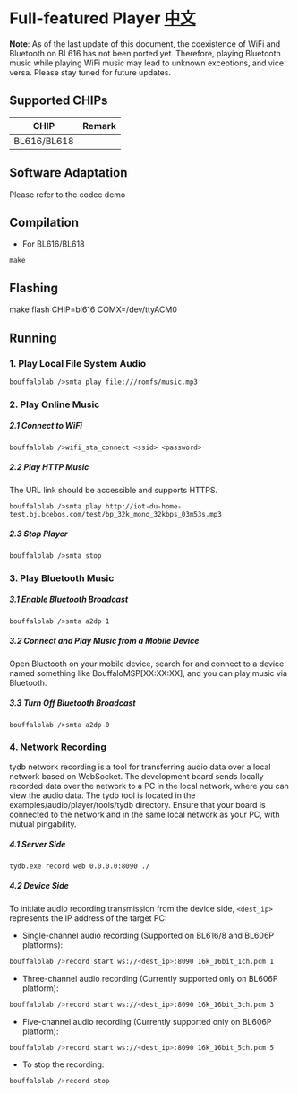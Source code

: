 # Full-featured Player [中文](README_zh.md)

**Note**: As of the last update of this document, the coexistence of WiFi and Bluetooth on BL616 has not been ported yet. Therefore, playing Bluetooth music while playing WiFi music may lead to unknown exceptions, and vice versa. Please stay tuned for future updates.

## Supported CHIPs

|      CHIP        | Remark |
|:----------------:|:------:|
|BL616/BL618       |        |

## Software Adaptation

Please refer to the codec demo

## Compilation

- For BL616/BL618

```
make
```

## Flashing
make flash CHIP=bl616 COMX=/dev/ttyACM0

## Running

### 1. Play Local File System Audio

```
bouffalolab />smta play file:///romfs/music.mp3
```

### 2. Play Online Music

##### 2.1 Connect to WiFi

```
bouffalolab />wifi_sta_connect <ssid> <password>
```

##### 2.2 Play HTTP Music

The URL link should be accessible and supports HTTPS.

```
bouffalolab />smta play http://iot-du-home-test.bj.bcebos.com/test/bp_32k_mono_32kbps_03m53s.mp3
```

##### 2.3 Stop Player

```
bouffalolab />smta stop
```

### 3. Play Bluetooth Music

##### 3.1 Enable Bluetooth Broadcast

```
bouffalolab />smta a2dp 1
```

##### 3.2 Connect and Play Music from a Mobile Device
Open Bluetooth on your mobile device, search for and connect to a device named something like BouffaloMSP[XX:XX:XX], and you can play music via Bluetooth.

##### 3.3 Turn Off Bluetooth Broadcast

```
bouffalolab />smta a2dp 0
```

### 4. Network Recording

tydb network recording is a tool for transferring audio data over a local network based on WebSocket. The development board sends locally recorded data over the network to a PC in the local network, where you can view the audio data. The tydb tool is located in the examples/audio/player/tools/tydb directory. Ensure that your board is connected to the network and in the same local network as your PC, with mutual pingability.
##### 4.1 Server Side

```
tydb.exe record web 0.0.0.0:8090 ./
```

##### 4.2 Device Side

To initiate audio recording transmission from the device side, `<dest_ip>` represents the IP address of the target PC:

* Single-channel audio recording (Supported on BL616/8 and BL606P platforms):

```bash
bouffalolab />record start ws://<dest_ip>:8090 16k_16bit_1ch.pcm 1
```

* Three-channel audio recording (Currently supported only on BL606P platform):

```bash
bouffalolab />record start ws://<dest_ip>:8090 16k_16bit_3ch.pcm 3
```

* Five-channel audio recording (Currently supported only on BL606P platform):

```bash
bouffalolab />record start ws://<dest_ip>:8090 16k_16bit_5ch.pcm 5
```

* To stop the recording:

```bash
bouffalolab />record stop
```


